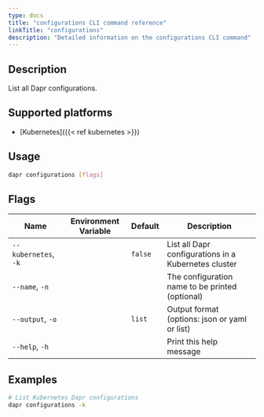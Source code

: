 ```yaml
---
type: docs
title: "configurations CLI command reference"
linkTitle: "configurations"
description: "Detailed information on the configurations CLI command"
---
```


## Description

List all Dapr configurations.

## Supported platforms

- [Kubernetes]({{< ref kubernetes >}})

## Usage

```bash
dapr configurations [flags]
```

## Flags

| Name                 | Environment Variable | Default | Description                                          |
| -------------------- | -------------------- | ------- | ---------------------------------------------------- |
| `--kubernetes`, `-k` |                      | `false` | List all Dapr configurations in a Kubernetes cluster |
| `--name`, `-n`       |                      |         | The configuration name to be printed (optional)      |
| `--output`, `-o`     |                      | `list`  | Output format (options: json or yaml or list)        |
| `--help`, `-h`       |                      |         | Print this help message                              |

## Examples

```bash
# List Kubernetes Dapr configurations
dapr configurations -k
```
